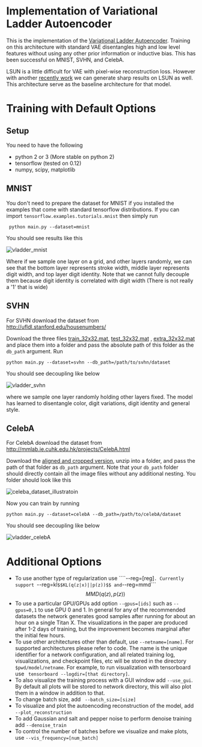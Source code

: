 # Implementation of Variational Ladder Autoencoder



This is the implementation of the [Variational Ladder Autoencoder](https://arxiv.org/abs/1702.08396). Training on this architecture with standard VAE disentangles high and low level features without using any other prior information or inductive bias. This has been successful on MNIST, SVHN, and CelebA. 

LSUN is a little difficult for VAE with pixel-wise reconstruction loss. However with another [recently work](https://github.com/ShengjiaZhao/Sequential-VAE) we can generate sharp results on LSUN as well. This architecture serve as the baseline architecture for that model.

# Training with Default Options

## Setup

You need to have the following

- python 2 or 3 (More stable on python 2)
- tensorflow (tested on 0.12)
- numpy, scipy, matplotlib

## MNIST

You don't need to prepare the dataset for MNIST if you installed the examples that come with standard tensorflow distributions. If you can import ```tensorflow.examples.tutorials.mnist``` then simply run 

``` python main.py --dataset=mnist```

You should see results like this

![vladder_mnist](plots/vladder_mnist.png)

Where if we sample one layer on a grid, and other layers randomly, we can see that the bottom layer represents stroke width, middle layer represents digit width, and top layer digit identity. Note that we cannot fully decouple them because digit identity is correlated with digit width (There is not really a '1' that is wide)

## SVHN

For SVHN download the dataset from http://ufldl.stanford.edu/housenumbers/

Download the three files [train_32x32.mat](http://ufldl.stanford.edu/housenumbers/train_32x32.mat), [test_32x32.mat](http://ufldl.stanford.edu/housenumbers/test_32x32.mat) , [extra_32x32.mat](http://ufldl.stanford.edu/housenumbers/extra_32x32.mat) and place them into a folder and pass the absolute path of this folder as the ```db_path``` argument. Run 

``` python main.py --dataset=svhn --db_path=/path/to/svhn/dataset ```

You should see decoupling like below

![vladder_svhn](plots/vladder_svhn.png)

where we sample one layer randomly holding other layers fixed. The model has learned to disentangle color, digit variations, digit identity and general style.

## CelebA

For CelebA download the dataset from http://mmlab.ie.cuhk.edu.hk/projects/CelebA.html

Download the [aligned and cropped version](https://drive.google.com/open?id=0B7EVK8r0v71pbWNEUjJKdDQ3dGc), unzip into a folder, and pass the path of that folder as ```db_path``` argument. Note that your ```db_path``` folder should directly contain all the image files without any additional nesting. You folder should look like this

![celeba_dataset_illustratoin](plots/celeba_dataset.png)

Now you can train by running

``` python main.py --dataset=celebA --db_path=/path/to/celebA/dataset ```

You should see decoupling like below

![vladder_celebA](plots/vladder_celebA.png)

# Additional Options

- To use another type of regularization use ````--reg=[reg]```. Currently support ```--reg=kl``` $$KL(q(z|x)||p(z))$$ and ```--reg=mmd``` $$ MMD(q(z), p(z)) $$
- To use a particular GPU/GPUs add option ```--gpus=[ids]``` such as ```--gpus=0,1``` to use GPU 0 and 1. In general for any of the recommended datasets the network generates good samples after running for about an hour on a single Titan X. The visualizations in the paper are produced after 1-2 days of training, but the improvement becomes marginal after the initial few hours. 
- To use other architectures other than default, use ```--netname=[name]```. For supported architectures please refer to code. The name is the unique identifier for a network configuration, and all related training log, visualizations, and checkpoint files, etc will be stored in the directory ```$pwd/model/netname```. For example, to run visualization with tensorboard use ``` tensorboard --logdir=[that directory]```.
- To also visualize the training process with a GUI window add ```--use_gui```. By default all plots will be stored to network directory, this will also plot them in a window in addition to that.
- To change batch size, add ``` --batch_size=[size]```
- To visualize and plot the autoencoding reconstruction of the model, add ```--plot_reconstruction```
- To add Gaussian and salt and pepper noise to perform denoise training add ```--denoise_train```
- To control the number of batches before we visualize and make plots, use ```--vis_frequency=[num_batch]```


